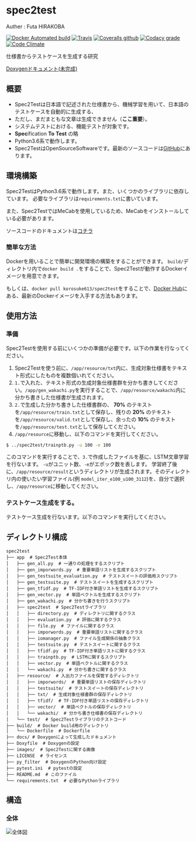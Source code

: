 
# spec2test
Auther : Futa HIRAKOBA

[![Docker Automated build](https://img.shields.io/docker/automated/korosuke613/spec2test.svg?style=flat-square)](https://hub.docker.com/r/korosuke613/spec2test/) [![Travis](https://img.shields.io/travis/korosuke613/spec2test/master.svg?style=flat-square)](https://travis-ci.org/korosuke613/spec2test) [![Coveralls github](https://img.shields.io/coveralls/korosuke613/spec2test/master.svg?style=flat-square)](https://coveralls.io/github/korosuke613/spec2test)
 [![Codacy grade](https://img.shields.io/codacy/grade/a834a52e92cb45a294c31d32c5fd3267.svg?style=flat-square)](https://www.codacy.com/app/korosuke613613/spec2test/dashboard) [![Code Climate](https://img.shields.io/codeclimate/maintainability/korosuke613/spec2test.svg?style=flat-square)](https://codeclimate.com/github/korosuke613/spec2test)

仕様書からテストケースを生成する研究

[Doxygenドキュメント(未完成)](./docs/annotated.html)

## 概要

* Spec2Testは日本語で記述された仕様書から、機械学習を用いて、日本語のテストケースを自動的に生成する、
* ただし、まだまともな文章は生成できません（**ここ重要**）。
* システムテストにおける、機能テストが対象です。
* **Spec**ification **To** **Test** の略
* Python3.6系で動作します。
* Spec2TestはOpenSourceSoftwareです。最新のソースコードは[GitHub](https://github.com/korosuke613/spec2test)にあります。

## 環境構築
Spec2TestはPython3.6系で動作します。また、いくつかのライブラリに依存しています。
必要なライブラリは`requirements.txt`に書いています。

また、Spec2TestではMeCabを使用しているため、MeCabをインストールしている必要があります。

ソースコードのドキュメントは[コチラ](./docs/index.html)

### 簡単な方法
Dockerを用いることで簡単に開発環境の構築をすることができます。
`build/`ディレクトリ内で`docker build .`をすることで、Spec2Testが動作するDockerイメージを用意できます。

もしくは、`docker pull korosuke613/spec2test`をすることで、[Docker Hub](https://hub.docker.com/r/korosuke613/spec2test/)にある、最新のDockerイメージを入手する方法もあります。

## 使用方法

### 準備
Spec2Testを使用する前にいくつかの準備が必要です。以下の作業を行なってください。
1. Spec2Testを使う前に、`/app/resource/txt`内に、生成対象仕様書をテキスト形式にしたものを複数個いれてください。
2. `1.`で入れた、テキスト形式の生成対象仕様書群を分かち書きしてください。`/app/gen_wakachi.py`を実行することで、`/app/resource/wakachi`内に分かち書きした仕様書が生成されます。 
3. `2.`で生成した分かち書きした仕様書群の、 **70%** のテキストを`/app/resource/train.txt`として保存し、残りの **20%** のテキストを`/app/resource/valid.txt`として保存し、余ったの **10%** のテキストを`/app/resource/test.txt`として保存してください。
4. `/app/resource`に移動し、以下のコマンドを実行してください。

```bash
$ ../spec2test/trainptb.py -u 100 -e 100
```

このコマンドを実行することで、`3.`で作成したファイルを基に、LSTM文章学習を行ないます。
`-u`がユニット数、`-e`がエポック数を表します。
学習終了後に、`/app/resource/result`というディレクトリが生成されます。そのディレクトリ内の使いたい学習ファイル(例 `model_iter_e100_u100_3112`)を、自分で選択し、`/app/resource`に移動してください。

### テストケース生成をする。
テストケース生成を行ないます。以下のコマンドを実行してください。


## ディレクトリ構成

```
spec2test
├── app  # Spec2Test本体
│   ├── gen_all.py  # 一通りの処理をするスクリプト
│   ├── gen_imporwords.py  # 重要単語リストを生成するスクリプト
│   ├── gen_testsuite_evaluation.py  # テストスイートの評価用スクリプト
│   ├── gen_testsuite.py  # テストスイートを生成するスクリプト
│   ├── gen_tfidf.py  # TF-IDF付き単語リストを生成するスクリプト
│   ├── gen_vector.py  # 単語ベクトルを生成するスクリプト
│   ├── gen_wakachi.py  # 分かち書きを行うスクリプト
│   ├── spec2test  # Spec2Testライブラリ
│   │   ├── directory.py  # ディレクトリに関するクラス
│   │   ├── evaluation.py  # 評価に関するクラス
│   │   ├── file.py  # ファイルに関するクラス
│   │   ├── imporwords.py  # 重要単語リストに関するクラス
│   │   ├── iomanager.py  # ファイル生成関係の抽象クラス
│   │   ├── testsuite.py  # テストスイートに関するクラス
│   │   ├── tfidf.py  # TF-IDF付き単語リストに関するクラス
│   │   ├── trainptb.py  # LSTMに関するスクリプト
│   │   ├── vector.py  # 単語ベクトルに関するクラス
│   │   └── wakachi.py  # 分かち書きに関するクラス
│   ├── resource/  # 入出力ファイルを保管するディレクトリ
│   │   ├── imporwords/  # 重要単語リストの保存ディレクトリ
│   │   ├── testsuite/  # テストスイートの保存ディレクトリ
│   │   ├── txt/  # 生成対象仕様書群の保存ディレクトリ
│   │   ├── tfidf/  # TF-IDF付き単語リストの保存ディレクトリ
│   │   ├── vector/  # 単語ベクトルの保存ディレクトリ
│   │   └── wakachi/  # 分かち書き仕様書の保存ディレクトリ
│   └── test/  # Spec2Testライブラリのテストコード
├── build/  # Docker build用のディレクトリ
│   └── Dockerfile  # Dockerfile
├── docs/ # Doxygenによって生成したドキュメント
├── Doxyfile  # Doxygenの設定
├── images/  # Spec2Testに関する画像
├── LICENSE  # ライセンス
├── py_filter  # DoxygenのPython向け設定
├── pytest.ini  # pytestの設定
├── README.md  # このファイル
└── requirements.txt  # 必要なPythonライブラリ
```

## 構造

### 全体

![全体図](./images/struct_diagram.png)



